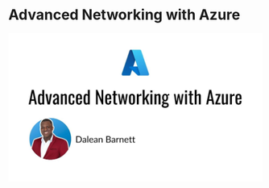 # Advanced Networking with Azure

![Advanced Networking with Azure Cover Image](media/Advanced%20Networking%20with%20Azure.jpg)
